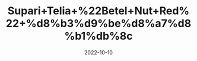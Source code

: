 ---
title: 'Supari+Telia+%22Betel+Nut+Red%22+%d8%b3%d9%be%d8%a7%d8%b1%db%8c'
date: '2022-10-10' 
metatag: '' 
inventory: '0' 
draft: false 
# meta description 
shortDescripton: 'Telia+Supari%ef%bf%bd(Betel+Nut%ef%bf%bdRed)+100%25+Original+%26+Premium+Quality+Organic+Product.+Effective+for+mouth+Ulcers%2c+leucorrhea%2c+Dental+plaque%2c+Joint+pain'
description: 'Herb'
longdescription: ''
featured: True
# product Price
price: '40.0'
# Product Short Description
shortDescription: 'Telia+Supari%ef%bf%bd(Betel+Nut%ef%bf%bdRed)+100%25+Original+%26+Premium+Quality+Organic+Product.+Effective+for+mouth+Ulcers%2c+leucorrhea%2c+Dental+plaque%2c+Joint+pain'
productID: '02026F17-982C-ED11-9968-005056B3A416'
type: 'products'
category: 'Herb' 
thumnailproduct: 'https://eraconnect.blob.core.windows.net/product-images/aminsaddiquidawakhana/02026F17-982C-ED11-9968-005056B3A416.webp' 
images:
  - image: 'https://eraconnect.blob.core.windows.net/product-images/aminsaddiquidawakhana/02026F17-982C-ED11-9968-005056B3A416.webp'  
Variants:
---
